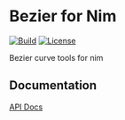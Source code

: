 # Bezier for Nim

[![Build](https://github.com/Nycto/bezier-nim/actions/workflows/build.yml/badge.svg)](https://github.com/Nycto/bezier-nim/actions/workflows/build.yml)
[![License](https://img.shields.io/badge/License-Apache_2.0-blue.svg)](https://github.com/Nycto/bezier-nim/blob/main/LICENSE)

Bezier curve tools for nim

## Documentation

[API Docs](https://nycto.github.io/bezier-nim/)
